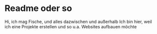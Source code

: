 #  Readme oder so
Hi, ich mag Fische, und alles dazwischen und außerhalb
Ich bin hier, weil ich eine Projekte erstellen und so u.a. Websites aufbauen möchte
